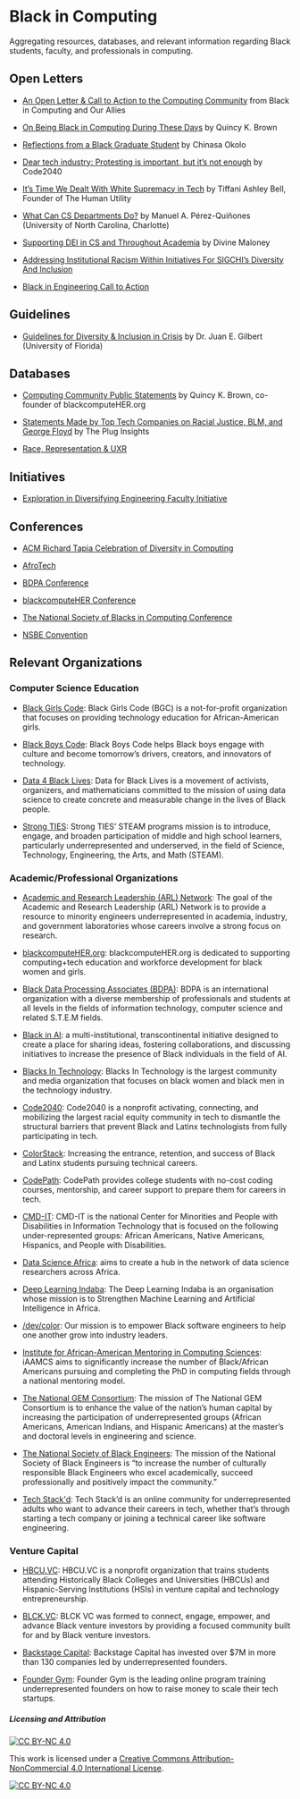 # Black in Computing
Aggregating resources, databases, and relevant information regarding Black students, faculty, and professionals in computing.


## Open Letters
* [An Open Letter & Call to Action to the Computing Community](https://blacksincomputingopenlettercommunity.wordpress.com/) from Black in Computing and Our Allies

* [On Being Black in Computing During These Days](https://medium.com/@quincykbrown/on-being-black-in-computing-during-these-days-54e049d56987) by Quincy K. Brown

* [Reflections from a Black Graduate Student](https://medium.com/@chinasaokolo/reflections-from-a-black-graduate-student-a0f2f5e285c0) by Chinasa Okolo

* [Dear tech industry: Protesting is important, but it’s not enough](https://www.fastcompany.com/90513871/dear-tech-industry-protesting-is-important-but-its-not-enough) by Code2040

* [It’s Time We Dealt With White Supremacy in Tech](https://marker.medium.com/its-time-we-dealt-with-white-supremacy-in-tech-8f7816fe809) by Tiffani Ashley Bell, Founder of The Human Utility

* [What Can CS Departments Do?](https://medium.com/@maperezquinones/what-can-cs-departments-do-925aa4ade70f) by Manuel A. Pérez-Quiñones (University of North Carolina, Charlotte)

* [Supporting DEI in CS and Throughout Academia](https://www.divinemaloney.com/supportdei) by Divine Maloney

* [Addressing Institutional Racism Within Initiatives For SIGCHI’s Diversity And Inclusion](https://interactions.acm.org/blog/view/addressing-institutional-racism-within-initiatives-for-sigchis-diversity-an)

* [Black in Engineering Call to Action](https://blackinengineering.org/action-item-list/)

## Guidelines
* [Guidelines for Diversity & Inclusion in Crisis](http://www.juangilbert.com/CrisisGuidelines.pdf) by Dr. Juan E. Gilbert (University of Florida)

## Databases
* [Computing Community Public Statements](https://docs.google.com/spreadsheets/d/1vUj3BBJ2Xps5OhvRntQrx2zo1lGg12Q5MGt-rVeWTmI/edit#gid=0) by Quincy K. Brown, co-founder of blackcomputeHER.org

* [Statements Made by Top Tech Companies on Racial Justice, BLM, and George Floyd](https://docs.google.com/spreadsheets/d/1OZx-_tm3PPyx6-ZJAST1xxOJRfn7KfYDjDT6JedrTfs/edit#gid=0) by The Plug Insights

* [Race, Representation & UXR](https://docs.google.com/document/d/1RpVaIVr_VDwNafPIGcQFm1tgh46QL483UC0UXxrfawk/edit)

## Initiatives

* [Exploration in Diversifying Engineering Faculty Initiative](https://blackengineeringphd.org/)

## Conferences

* [ACM Richard Tapia Celebration of Diversity in Computing](http://tapiaconference.org/)

* [AfroTech](https://experience.afrotech.com/)

* [BDPA Conference](https://www.bdpa.org/events/EventDetails.aspx?id=1271895)

* [blackcomputeHER Conference](https://blackcomputeher.org/2020-conference/)

* [The National Society of Blacks in Computing Conference](http://nsbc.org/)

* [NSBE Convention](http://convention.nsbe.org/)


## Relevant Organizations

### Computer Science Education

* [Black Girls Code](https://www.blackgirlscode.com/): Black Girls Code (BGC) is a not-for-profit organization that focuses on providing technology education for African-American girls.

* [Black Boys Code](https://blackboyscode.com/): Black Boys Code helps Black boys engage with culture and become tomorrow’s drivers, creators, and innovators of technology.

* [Data 4 Black Lives](http://d4bl.org/): Data for Black Lives is a movement of activists, organizers, and mathematicians committed to the mission of using data science to create concrete and measurable change in the lives of Black people.

* [Strong TIES](https://strongtiesaz.org/turn-up-for-steam/): Strong TIES’ STEAM programs mission is to introduce, engage, and broaden participation of middle and high school learners, particularly underrepresented and underserved, in the field of Science, Technology, Engineering, the Arts, and Math (STEAM).


### Academic/Professional Organizations

* [Academic and Research Leadership (ARL) Network](https://arlnetwork.org/): The goal of the Academic and Research Leadership (ARL) Network is to provide a resource to minority engineers underrepresented in academia, industry, and government laboratories whose careers involve a strong focus on research.

* [blackcomputeHER.org](https://blackcomputeher.org/): blackcomputeHER.org is dedicated to supporting computing+tech education and workforce development for black women and girls.

* [Black Data Processing Associates (BDPA)](https://www.bdpa.org/): BDPA is an international organization with a diverse membership of professionals and students at all levels in the fields of information technology, computer science and related S.T.E.M fields.

* [Black in AI](https://blackinai.github.io/): a multi-institutional, transcontinental initiative designed to create a place for sharing ideas, fostering collaborations, and discussing initiatives to increase the presence of Black individuals in the field of AI.

* [Blacks In Technology](https://www.blacksintechnology.net/): Blacks In Technology is the largest community and media organization that focuses on black women and black men in the technology industry.

* [Code2040](http://www.code2040.org): Code2040 is a nonprofit activating, connecting, and mobilizing the largest racial equity community in tech to dismantle the structural barriers that prevent Black and Latinx technologists from fully participating in tech.

* [ColorStack](https://www.colorstack.org/): Increasing the entrance, retention, and success of Black and Latinx students pursuing technical careers.

* [CodePath](https://www.codepath.org/): CodePath provides college students with no-cost coding courses,
mentorship, and career support to prepare them for careers in tech.

* [CMD-IT](http://www.cmd-it.org/): CMD-IT is the national Center for Minorities and People with Disabilities in Information Technology that is focused on the following under-represented groups: African Americans, Native Americans, Hispanics, and People with Disabilities.  

* [Data Science Africa](http://www.datascienceafrica.org/): aims to create a hub in the network of data science researchers across Africa.

* [Deep Learning Indaba](https://deeplearningindaba.com/): The Deep Learning Indaba is an organisation whose mission is to Strengthen Machine Learning and Artificial Intelligence in Africa.

* [/dev/color](https://www.devcolor.org/): Our mission is to empower Black software engineers to help one another grow into industry leaders.

* [Institute for African-American Mentoring in Computing Sciences](http://www.iaamcs.org/): iAAMCS aims to significantly increase the number of Black/African Americans pursuing and completing the PhD in computing fields through a national mentoring model. 

* [The National GEM Consortium](https://www.gemfellowship.org/): The mission of The National GEM Consortium is to enhance the value of the nation’s human capital by increasing the participation of underrepresented groups (African Americans, American Indians, and Hispanic Americans) at the master’s and doctoral levels in engineering and science.

* [The National Society of Black Engineers](https://nsbe.org/home.aspx): The mission of the National Society of Black Engineers is “to increase the number of culturally responsible Black Engineers who excel academically, succeed professionally and positively impact the community.”

* [Tech Stack'd](https://www.techstackd.com/): Tech Stack’d is an online community for underrepresented adults who want to advance their careers in tech, whether that’s through starting a tech company or joining a technical career like software engineering. 


### Venture Capital

* [HBCU.VC](https://www.hbcu.vc/): HBCU.VC is a nonprofit organization that trains students attending Historically Black Colleges and Universities (HBCUs) and Hispanic-Serving Institutions (HSIs) in venture capital and technology entrepreneurship.

* [BLCK.VC](https://www.blckvc.com/): BLCK VC was formed to connect, engage, empower, and advance Black venture investors by providing a focused community built for and by Black venture investors.

* [Backstage Capital](https://backstagecapital.com/): Backstage Capital has invested over $7M in more than 130 companies led by underrepresented founders.

* [Founder Gym](https://foundergym.com/): Founder Gym is the leading online program training underrepresented founders on how to raise money to scale their tech startups.


##### Licensing and Attribution
[![CC BY-NC 4.0][cc-by-nc-shield]][cc-by-nc]

This work is licensed under a
[Creative Commons Attribution-NonCommercial 4.0 International License][cc-by-nc].

[![CC BY-NC 4.0][cc-by-nc-image]][cc-by-nc]

[cc-by-nc]: https://creativecommons.org/licenses/by-nc/4.0/
[cc-by-nc-image]: https://licensebuttons.net/l/by-nc/4.0/88x31.png
[cc-by-nc-shield]: https://img.shields.io/badge/License-CC%20BY--NC%204.0-lightgrey.svg
